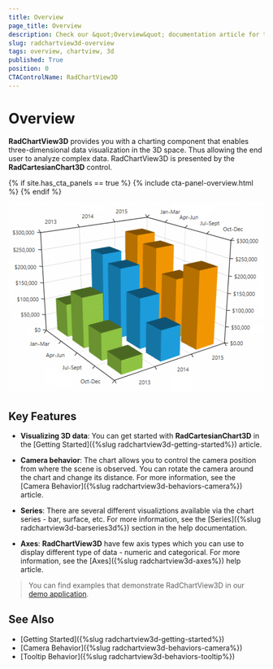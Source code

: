 ```yaml
---
title: Overview
page_title: Overview
description: Check our &quot;Overview&quot; documentation article for the RadChartView3D {{ site.framework_name }} control.
slug: radchartview3d-overview
tags: overview, chartview, 3d
published: True
position: 0
CTAControlName: RadChartView3D
---
```


# Overview

__RadChartView3D__ provides you with a charting component that enables three-dimensional data visualization in the 3D space. Thus allowing the end user to analyze complex data. RadChartView3D is presented by the __RadCartesianChart3D__ control.

{% if site.has_cta_panels == true %}
{% include cta-panel-overview.html %}
{% endif %}

![{{ site.framework_name }} RadChartView3D Overview](images/radchartview-3d-overview-0.png)

## Key Features

* __Visualizing 3D data__: You can get started with __RadCartesianChart3D__ in the [Getting Started]({%slug radchartview3d-getting-started%}) article.

* __Camera behavior__: The chart allows you to control the camera position from where the scene is observed. You can rotate the camera around the chart and change its distance. For more information, see the [Camera Behavior]({%slug radchartview3d-behaviors-camera%}) article.

* __Series__: There are several different visualiztions available via the chart series - bar, surface, etc. For more information, see the [Series]({%slug radchartview3d-barseries3d%}) section in the help documentation.

* __Axes__: __RadChartView3D__ have few axis types which you can use to display different type of data - numeric and categorical. For more information, see the [Axes]({%slug radchartview3d-axes%}) help article.

>You can find examples that demonstrate RadChartView3D in our [demo application](https://demos.telerik.com/wpf/).

## See Also  

* [Getting Started]({%slug radchartview3d-getting-started%})
* [Camera Behavior]({%slug radchartview3d-behaviors-camera%})
* [Tooltip Behavior]({%slug radchartview3d-behaviors-tooltip%})